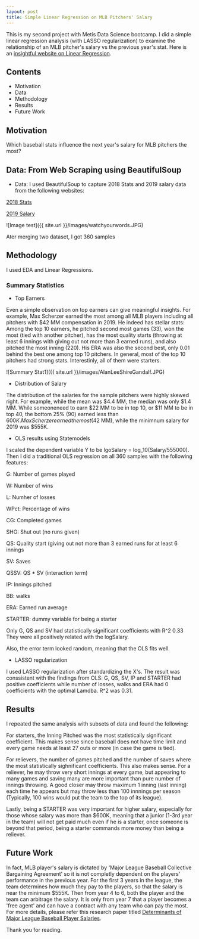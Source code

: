 ```yaml
---
layout: post
title: Simple Linear Regression on MLB Pitchers' Salary
---
```


This is my second project with Metis Data Science bootcamp.
I did a simple linear regression analysis (with LASSO regularization) to examine the relationship of an MLB pitcher's salary vs the previous year's stat.
Here is an [insightful website on Linear Regression](https://www.analyticsvidhya.com/blog/2017/06/a-comprehensive-guide-for-linear-ridge-and-lasso-regression/).

## Contents

* Motivation
* Data
* Methodology
* Results
* Future Work


## Motivation

Which baseball stats influence the next year's salary for MLB pitchers the most?


## Data: From Web Scraping using BeautifulSoup

* Data: I used BeautifulSoup to capture 2018 Stats and 2019 salary data from the following websites:

[2018 Stats](https://www.foxsports.com/mlb/stats?season=2018&category=PITCHING&group=1&sort=2&time=0&pos=0&qual=1&sortOrder=0&splitType=0&page=1&statID=0)

[2019 Salary](https://www.usatoday.com/sports/mlb/salaries/)

![Image test]({{ site.url }}/images/watchyourwords.JPG)

Ater merging two dataset, I got 360 samples 

## Methodology

I used EDA and Linear Regressions.

### Summary Statistics

* Top Earners

Even a simple observation on top earners can give meaningful insights. For example, Max Scherzer earned the most among all MLB players including all pitchers with $42 MM compensation in 2019. He indeed has stellar stats: Among the top 10 earners, he pitched second most games (33), won the most (tied with another pitcher), has the most quality starts (throwing at least 6 innings with giving out not more than 3 earned runs), and also pitched the most inning (220). His ERA was also the second best, only 0.01 behind the best one among top 10 pitchers. In general, most of the top 10 pitchers had strong stats. Interestinly, all of them were starters.

![Summary Stat1]({{ site.url }}/images/AlanLeeShireGandalf.JPG)

* Distribution of Salary

The distribution of the salaries for the sample pitchers were highly skewed right. For example, while the mean was $4.4 MM, the median was only $1.4 MM. While someoneneed to earn $22 MM to be in top 10, or $11 MM to be in top 40, the bottom 25% (90) earned less than $600K. Max Scherzer earned the most ($42 MM), while the minimnum salary for 2019 was $555K.

* OLS results using Statemodels

I scaled the dependent variable Y to be lgoSalary = log_10(Salary/555000). Then I did a traditional OLS regression on all 360 samples with the following features:

G: Number of games played

W: Number of wins

L: Numher of losses

WPct: Percentage of wins

CG: Completed games

SHO: Shut out (no runs given)

QS: Quality start (giving out not more than 3 earned runs for at least 6 innings

SV: Saves

QSSV: QS * SV (interaction term)

IP: Innings pitched

BB: walks

ERA: Earned run average

STARTER: dummy variable for being a starter

Only G, QS and SV had statistically significant coefficients with R^2 0.33
They were all positively related with the logSalary.

Also, the error term looked random, meaning that the OLS fits well.

* LASSO regularization

I used LASSO regularization after standardizing the X's. The result was conssistent with the findings from OLS: G, QS, SV, IP and STARTER had positive coefficients while number of losses, walks and ERA had 0 coefficients with the optimal Lamdba. R^2 was 0.31.


## Results

I repeated the same analysis with subsets of data and found the following:

For starters, the Inning Pitched was the most statistically significant coefficient. This makes sense since baseball does not have time limit and every game needs at least 27 outs or more (in case the game is tied).

For relievers, the number of games pitched and the number of saves where the most statistically sighnificant coefficients. This also makes sense. For a reliever, he may throw very short innings at every game, but appearing to many games and saving many are more important than pure number of innings throwing. A good closer may throw maximum 1 inning (last inning) each time he appears but may throw less than 100 innnings per season (Typically, 100 wins would put the team to the top of its league).

Lastly, being a STARTER was very important for higher salary, especially for those whose salary was more than $600K, meaning that a junior (1-3rd year in the team) will not get paid much even if he is a starter, once someone is beyond that period, being a starter commands more money than being a reliever.


## Future Work

In fact, MLB player's salary is dictated by 'Major League Baseball Collective Bargaining Agreement' so it is not completly dependent on the players' performance in the previous year.
For the first 3 years in the league, the team determines how much they pay to the players, so that the salary is near the minimum $555K.
Then from year 4 to 6, both the player and the team can arbitrage the salary. It is only from year 7 that a player becomes a 'free agent' and can have a contract with any team who can pay the most. For more details, please refer this research paper titled [Determinants of Major League Baseball Player Salaries](https://surface.syr.edu/cgi/viewcontent.cgi?article=1098&context=honors_capstone).

Thank you for reading.





